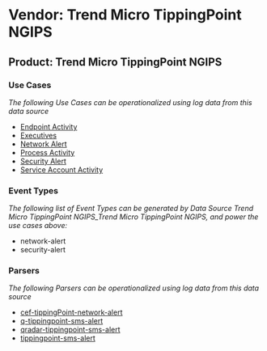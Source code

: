 Vendor: Trend Micro TippingPoint NGIPS
======================================
Product: Trend Micro TippingPoint NGIPS
---------------------------------------

### Use Cases

_The following Use Cases can be operationalized using log data from this data source_

* [Endpoint Activity](usecase_endpoint_activity.md)
* [Executives](usecase_executives.md)
* [Network Alert](usecase_network_alert.md)
* [Process Activity](usecase_process_activity.md)
* [Security Alert](usecase_security_alert.md)
* [Service Account Activity](usecase_service_account_activity.md)


### Event Types

_The following list of Event Types can be generated by Data Source Trend Micro TippingPoint NGIPS_Trend Micro TippingPoint NGIPS, and power the use cases above:_

- network-alert
- security-alert


### Parsers

_The following Parsers can be operationalized using log data from this data source_

* [cef-tippingPoint-network-alert](parserContent_cef-tippingpoint-network-alert.md)
* [q-tippingpoint-sms-alert](parserContent_q-tippingpoint-sms-alert.md)
* [qradar-tippingpoint-sms-alert](parserContent_qradar-tippingpoint-sms-alert.md)
* [tippingpoint-sms-alert](parserContent_tippingpoint-sms-alert.md)
